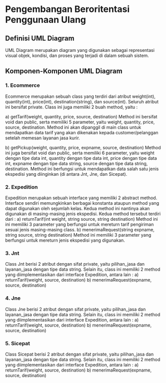 # Pengembangan Beroritentasi Penggunaan Ulang
## Definisi UML Diagram
UML Diagram merupakan diagram yang digunakan sebagai representasi visual objek, kondisi, dan proses yang terjadi di dalam sebuah sistem.

## Komponen-Komponen UML Diagram
### 1. Ecommerce
Ecommerce merupakan sebuah class yang terdiri dari atribut weight(int), quantity(int), price(int), destination(string), dan source(int). Seluruh atribut ini bersifat private. Class ini juga memiliki 2 buah method, yaitu :

a) getTarif(weight, quantity, price, source, destination)
Method ini bersifat void dan public, serta memiliki 5 parameter, yaitu weight, quantity, price, source, destination. Method ini akan dipanggil di main class untuk mendapatkan data tarif yang akan dikenakan kepada customer/pelanggan setelah memesan layanan jasa kurir. 

b) getPickup(weight, quantity, price, expname, source, destination)
Method ini juga bersifat void dan public, serta memiliki 6 parameter, yaitu weight dengan tipe data int, quantity dengan tipe data int, price dengan tipe data int, expname dengan tipe data string, source dengan tipe data string, destination. Method ini berfungsi untuk mendapatkan data salah satu jenis ekspedisi yang diinginkan (di antara Jnt, Jne, dan Sicepat).

### 2. Expedition
Expedition merupakan sebuah interface yang memiliki 2 abstract method. Interface sendiri memungkinkan berbagai konstanta ataupun method yang dapat digunakan oleh sejumlah kelas. Kedua method ini nantinya akan digunakan di masing-masing jenis ekspedisi. Kedua method tersebut terdiri dari :
a) returnTarif(int weight, string source, string destination)
Method ini ini memiliki 3 parameter yang berfungsi untuk mereturn tarif pengiriman sesuai jenis masing-masing class.
b) menerimaRequest(string expname, string source, string destination)
Method ini memiliki 3 parameter yang berfungsi untuk mereturn jenis ekspedisi yang digunakan.

### 3. Jnt
Class Jnt berisi 2 atribut dengan sifat private, yaitu pilihan_jasa dan layanan_jasa dengan tipe data string. Selain itu, class ini memiliki 2 method yang diimplementasikan dari interface Expedition, antara lain :
a) returnTarif(weight, source, destination)
b) menerimaRequest(expname, source, destination)

### 4. Jne
Class Jne berisi 2 atribut dengan sifat private, yaitu pilihan_jasa dan layanan_jasa dengan tipe data string. Selain itu, class ini memiliki 2 method yang diimplementasikan dari interface Expedition, antara lain :
a) returnTarif(weight, source, destination)
b) menerimaRequest(expname, source, destination)

### 5. Sicepat
Class Sicepat berisi 2 atribut dengan sifat private, yaitu pilihan_jasa dan layanan_jasa dengan tipe data string. Selain itu, class ini memiliki 2 method yang diimplementasikan dari interface Expedition, antara lain :
a) returnTarif(weight, source, destination)
b) menerimaRequest(expname, source, destination)

